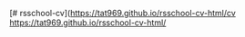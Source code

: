 [# rsschool-cv](https://tat969.github.io/rsschool-cv-html/cv
https://tat969.github.io/rsschool-cv-html/
